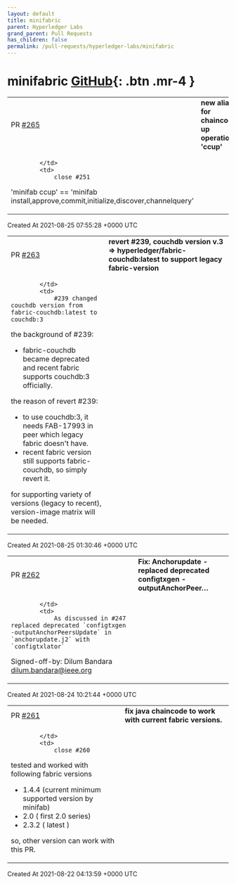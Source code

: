 ```yaml
---
layout: default
title: minifabric
parent: Hyperledger Labs
grand_parent: Pull Requests
has_children: false
permalink: /pull-requests/hyperledger-labs/minifabric
---
```


# minifabric <span class="fs-3 right-align">[GitHub](https://github.com/hyperledger-labs/minifabric){: .btn .mr-4 }</span>


<div>
    <table>
        <tr>
            <td>
                PR <a href="https://github.com/hyperledger-labs/minifabric/pull/265" class=".btn">#265</a>
            </td>
            <td>
                <b>
                    new alias for chaincode up operation 'ccup'
                </b>
            </td>
        </tr>
        <tr>
            <td>
                
            </td>
            <td>
                close #251

'minifab ccup' == 'minifab install,approve,commit,initialize,discover,channelquery'
            </td>
        </tr>
    </table>
    <div class="right-align">
        Created At 2021-08-25 07:55:28 +0000 UTC
    </div>
</div>

<div>
    <table>
        <tr>
            <td>
                PR <a href="https://github.com/hyperledger-labs/minifabric/pull/263" class=".btn">#263</a>
            </td>
            <td>
                <b>
                    revert #239, couchdb version  v.3 => hyperledger/fabric-couchdb:latest to support legacy fabric-version
                </b>
            </td>
        </tr>
        <tr>
            <td>
                
            </td>
            <td>
                #239 changed couchdb version from fabric-couchdb:latest to couchdb:3

the background of #239:
- fabric-couchdb became deprecated and recent fabric supports couchdb:3 officially.

the reason of revert #239:
 - to use couchdb:3, it needs FAB-17993 in peer which legacy fabric doesn't have.
 - recent fabric version still supports fabric-couchdb,  so simply revert it.

for supporting variety of versions (legacy to recent), version-image matrix will be needed.
            </td>
        </tr>
    </table>
    <div class="right-align">
        Created At 2021-08-25 01:30:46 +0000 UTC
    </div>
</div>

<div>
    <table>
        <tr>
            <td>
                PR <a href="https://github.com/hyperledger-labs/minifabric/pull/262" class=".btn">#262</a>
            </td>
            <td>
                <b>
                    Fix: Anchorupdate - replaced deprecated configtxgen -outputAnchorPeer…
                </b>
            </td>
        </tr>
        <tr>
            <td>
                
            </td>
            <td>
                As discussed in #247 replaced deprecated `configtxgen -outputAnchorPeersUpdate` in `anchorupdate.j2` with `configtxlator`

Signed-off-by: Dilum Bandara <dilum.bandara@ieee.org>
            </td>
        </tr>
    </table>
    <div class="right-align">
        Created At 2021-08-24 10:21:44 +0000 UTC
    </div>
</div>

<div>
    <table>
        <tr>
            <td>
                PR <a href="https://github.com/hyperledger-labs/minifabric/pull/261" class=".btn">#261</a>
            </td>
            <td>
                <b>
                    fix java chaincode to work with current fabric versions.
                </b>
            </td>
        </tr>
        <tr>
            <td>
                
            </td>
            <td>
                close #260
tested and worked with following fabric versions
- 1.4.4 (current minimum supported version by minifab)
- 2.0    ( first 2.0 series)
- 2.3.2 ( latest )

so, other version can work with this PR.
            </td>
        </tr>
    </table>
    <div class="right-align">
        Created At 2021-08-22 04:13:59 +0000 UTC
    </div>
</div>

